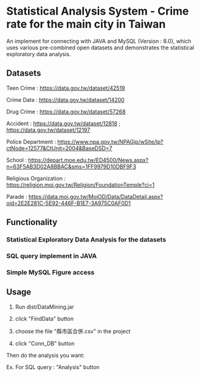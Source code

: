 # Statistical Analysis System - Crime rate for the main city in Taiwan

An implement for connecting with JAVA and MySQL (Version : 8.0), which uses various pre-combined open datasets and demonstrates the statistical exploratory data analysis.

## Datasets

Teen Crime : https://data.gov.tw/dataset/42519  

Crime Data : https://data.gov.tw/dataset/14200

Drug Crime : https://data.gov.tw/dataset/57268 

Accident : https://data.gov.tw/dataset/12818 ; https://data.gov.tw/dataset/12197   

Police Department : https://www.npa.gov.tw/NPAGip/wSite/lp?ctNode=12577&CtUnit=2004&BaseDSD=7 

School : https://depart.moe.edu.tw/ED4500/News.aspx?n=63F5AB3D02A8BBAC&sms=1FF9979D10DBF9F3   

Religious Organization : https://religion.moi.gov.tw/Religion/FoundationTemple?ci=1

Parade : https://data.moi.gov.tw/MoiOD/Data/DataDetail.aspx?oid=2E2E281C-5E92-446F-B1E7-3A975C0AF0D1

## Functionality

### Statistical Exploratory Data Analysis for the datasets

### SQL query implement in JAVA

### Simple MySQL Figure access

## Usage

1. Run dist/DataMining.jar

2. click "FindData" button

3. choose the file "縣市區合併.csv" in the project

4. click "Conn_DB" button

Then do the analysis you want:

Ex. 
For SQL query : "Analysis" button
